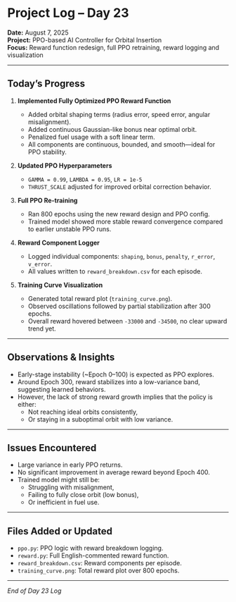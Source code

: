# Project Log – Day 23

 **Date:** August 7, 2025  
 **Project:** PPO-based AI Controller for Orbital Insertion  
 **Focus:** Reward function redesign, full PPO retraining, reward logging and visualization

---

## Today’s Progress

1. **Implemented Fully Optimized PPO Reward Function**
   - Added orbital shaping terms (radius error, speed error, angular misalignment).
   - Added continuous Gaussian-like bonus near optimal orbit.
   - Penalized fuel usage with a soft linear term.
   - All components are continuous, bounded, and smooth—ideal for PPO stability.

2. **Updated PPO Hyperparameters**
   - `GAMMA = 0.99`, `LAMBDA = 0.95`, `LR = 1e-5`
   - `THRUST_SCALE` adjusted for improved orbital correction behavior.

3. **Full PPO Re-training**
   - Ran 800 epochs using the new reward design and PPO config.
   - Trained model showed more stable reward convergence compared to earlier unstable PPO runs.

4. **Reward Component Logger**
   - Logged individual components: `shaping`, `bonus`, `penalty`, `r_error`, `v_error`.
   - All values written to `reward_breakdown.csv` for each episode.

5. **Training Curve Visualization**
   - Generated total reward plot (`training_curve.png`).
   - Observed oscillations followed by partial stabilization after 300 epochs.
   - Overall reward hovered between `-33000` and `-34500`, no clear upward trend yet.

---

## Observations & Insights

- Early-stage instability (~Epoch 0–100) is expected as PPO explores.
- Around Epoch 300, reward stabilizes into a low-variance band, suggesting learned behaviors.
- However, the lack of strong reward growth implies that the policy is either:
  - Not reaching ideal orbits consistently,
  - Or staying in a suboptimal orbit with low variance.

---

## Issues Encountered

- Large variance in early PPO returns.
- No significant improvement in average reward beyond Epoch 400.
- Trained model might still be:
  - Struggling with misalignment,
  - Failing to fully close orbit (low bonus),
  - Or inefficient in fuel use.

---

## Files Added or Updated

- `ppo.py`: PPO logic with reward breakdown logging.
- `reward.py`: Full English-commented reward function.
- `reward_breakdown.csv`: Reward components per episode.
- `training_curve.png`: Total reward plot over 800 epochs.

---
 
*End of Day 23 Log*
